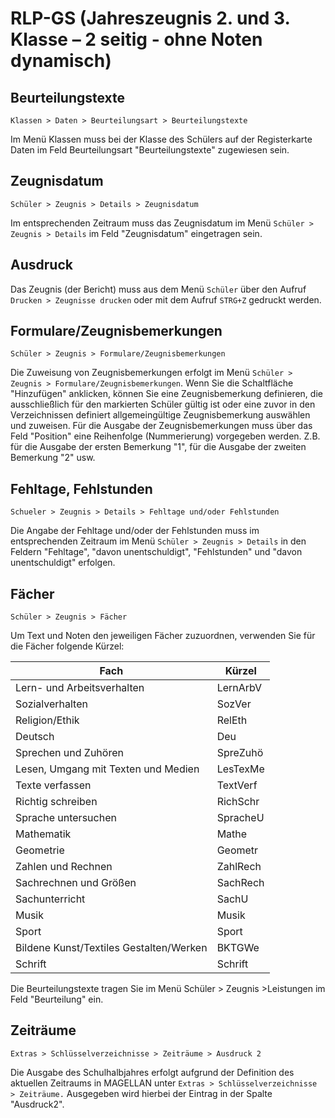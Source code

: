 ﻿# RLP-GS (Jahreszeugnis 2. und 3. Klasse – 2 seitig - ohne Noten dynamisch)

## Beurteilungstexte 

`Klassen > Daten > Beurteilungsart > Beurteilungstexte`

Im Menü Klassen muss bei der Klasse des Schülers auf der Registerkarte Daten im Feld Beurteilungsart "Beurteilungstexte" zugewiesen sein.

## Zeugnisdatum

`Schüler > Zeugnis > Details > Zeugnisdatum`

Im entsprechenden Zeitraum muss das Zeugnisdatum im Menü `Schüler > Zeugnis > Details` im Feld "Zeugnisdatum" eingetragen sein.

## Ausdruck

Das Zeugnis (der Bericht) muss aus dem Menü `Schüler` über den Aufruf `Drucken > Zeugnisse drucken` oder mit dem Aufruf `STRG+Z` gedruckt werden.

## Formulare/Zeugnisbemerkungen

`Schüler > Zeugnis > Formulare/Zeugnisbemerkungen`

Die Zuweisung von Zeugnisbemerkungen erfolgt im Menü `Schüler > Zeugnis > Formulare/Zeugnisbemerkungen`. Wenn Sie die Schaltfläche "Hinzufügen" anklicken, können Sie eine Zeugnisbemerkung definieren, die ausschließlich für den markierten Schüler gültig ist oder eine zuvor in den Verzeichnissen definiert allgemeingültige Zeugnisbemerkung auswählen und zuweisen.
Für die Ausgabe der Zeugnisbemerkungen muss über das Feld "Position" eine Reihenfolge (Nummerierung) vorgegeben werden. Z.B. für die Ausgabe der ersten Bemerkung "1", für die Ausgabe der zweiten Bemerkung "2" usw.

## Fehltage, Fehlstunden

`Schueler > Zeugnis > Details > Fehltage und/oder Fehlstunden`

Die Angabe der Fehltage und/oder der Fehlstunden muss im entsprechenden Zeitraum im Menü `Schüler > Zeugnis > Details` in den Feldern "Fehltage", "davon unentschuldigt", "Fehlstunden" und "davon unentschuldigt" erfolgen.

## Fächer

`Schüler > Zeugnis > Fächer`

Um Text und Noten den jeweiligen Fächer zuzuordnen, verwenden Sie für die Fächer folgende Kürzel:

Fach | Kürzel                          
--|--
Lern- und Arbeitsverhalten | LernArbV                   
Sozialverhalten | SozVer                       
Religion/Ethik | RelEth                        
Deutsch | Deu
Sprechen und Zuhören | SpreZuhö                   
Lesen, Umgang mit Texten und Medien | LesTexMe                        
Texte verfassen | TextVerf                    
Richtig schreiben | RichSchr                     
Sprache untersuchen | SpracheU                   
Mathematik | Mathe
Geometrie | Geometr                    
Zahlen und Rechnen | ZahlRech                   
Sachrechnen und Größen | SachRech                  
Sachunterricht | SachU                        
Musik | Musik                         
Sport | Sport                         
Bildene Kunst/Textiles Gestalten/Werken | BKTGWe                    
Schrift | Schrift        
                
Die Beurteilungstexte tragen Sie im Menü Schüler > Zeugnis >Leistungen im Feld "Beurteilung" ein. 

## Zeiträume

`Extras > Schlüsselverzeichnisse > Zeiträume > Ausdruck 2`

Die Ausgabe des Schulhalbjahres erfolgt aufgrund der Definition des aktuellen Zeitraums in MAGELLAN unter `Extras > Schlüsselverzeichnisse > Zeiträume.` Ausgegeben wird hierbei der Eintrag in der Spalte "Ausdruck2".
